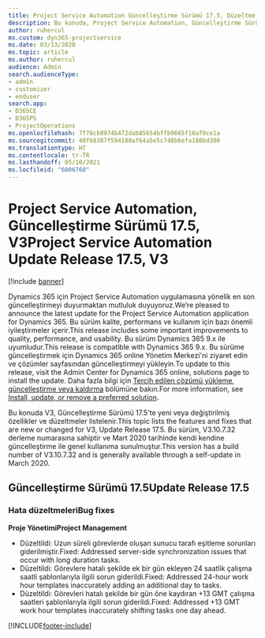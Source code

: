 ```yaml
---
title: Project Service Automation Güncelleştirme Sürümü 17.5, Düzeltme, V3'teki yenilikler veya değişiklikler
description: Bu konuda, Project Service Automation, Güncelleştirme Sürümü 17.5, V3'teki özellikler ve düzeltmeler listelenir.
author: ruhercul
ms.custom: dyn365-projectservice
ms.date: 03/13/2020
ms.topic: article
ms.author: ruhercul
audience: Admin
search.audienceType:
- admin
- customizer
- enduser
search.app:
- D365CE
- D365PS
- ProjectOperations
ms.openlocfilehash: 7f78cb8974b472dab85654bffb9665f18af0ce1a
ms.sourcegitcommit: 40f68387f594180af64a5e5c748b6efa188bd300
ms.translationtype: HT
ms.contentlocale: tr-TR
ms.lasthandoff: 05/10/2021
ms.locfileid: "6006760"
---
```

# <a name="project-service-automation-update-release-175-v3"></a><span data-ttu-id="a5f13-103">Project Service Automation, Güncelleştirme Sürümü 17.5, V3</span><span class="sxs-lookup"><span data-stu-id="a5f13-103">Project Service Automation Update Release 17.5, V3</span></span>

[!include [banner](../includes/psa-now-project-operations.md)]

<span data-ttu-id="a5f13-104">Dynamics 365 için Project Service Automation uygulamasına yönelik en son güncelleştirmeyi duyurmaktan mutluluk duyuyoruz.</span><span class="sxs-lookup"><span data-stu-id="a5f13-104">We’re pleased to announce the latest update for the Project Service Automation application for Dynamics 365.</span></span> <span data-ttu-id="a5f13-105">Bu sürüm kalite, performans ve kullanım için bazı önemli iyileştirmeler içerir.</span><span class="sxs-lookup"><span data-stu-id="a5f13-105">This release includes some important improvements to quality, performance, and usability.</span></span>  <span data-ttu-id="a5f13-106">Bu sürüm Dynamics 365 9.x ile uyumludur.</span><span class="sxs-lookup"><span data-stu-id="a5f13-106">This release is compatible with Dynamics 365 9.x.</span></span> <span data-ttu-id="a5f13-107">Bu sürüme güncelleştirmek için Dynamics 365 online Yönetim Merkezi'ni ziyaret edin ve çözümler sayfasından güncelleştirmeyi yükleyin.</span><span class="sxs-lookup"><span data-stu-id="a5f13-107">To update to this release, visit the Admin Center for Dynamics 365 online, solutions page to install the update.</span></span> <span data-ttu-id="a5f13-108">Daha fazla bilgi için [Tercih edilen çözümü yükleme, güncelleştirme veya kaldırma](/power-platform/admin/install-remove-preferred-solution) bölümüne bakın.</span><span class="sxs-lookup"><span data-stu-id="a5f13-108">For more information, see [Install, update, or remove a preferred solution](/power-platform/admin/install-remove-preferred-solution).</span></span>

<span data-ttu-id="a5f13-109">Bu konuda V3, Güncelleştirme Sürümü 17.5'te yeni veya değiştirilmiş özellikler ve düzeltmeler listelenir.</span><span class="sxs-lookup"><span data-stu-id="a5f13-109">This topic lists the features and fixes that are new or changed for V3, Update Release 17.5.</span></span> <span data-ttu-id="a5f13-110">Bu sürüm, V3.10.7.32 derleme numarasına sahiptir ve Mart 2020 tarihinde kendi kendine güncelleştirme ile genel kullanıma sunulmuştur.</span><span class="sxs-lookup"><span data-stu-id="a5f13-110">This version has a build number of V3.10.7.32 and is generally available through a self-update in March 2020.</span></span>


## <a name="update-release-175"></a><span data-ttu-id="a5f13-111">Güncelleştirme Sürümü 17.5</span><span class="sxs-lookup"><span data-stu-id="a5f13-111">Update Release 17.5</span></span>

### <a name="bug-fixes"></a><span data-ttu-id="a5f13-112">Hata düzeltmeleri</span><span class="sxs-lookup"><span data-stu-id="a5f13-112">Bug fixes</span></span>


<span data-ttu-id="a5f13-113">**Proje Yönetimi**</span><span class="sxs-lookup"><span data-stu-id="a5f13-113">**Project Management**</span></span>

- <span data-ttu-id="a5f13-114">Düzeltildi: Uzun süreli görevlerde oluşan sunucu tarafı eşitleme sorunları giderilmiştir.</span><span class="sxs-lookup"><span data-stu-id="a5f13-114">Fixed: Addressed server-side synchronization issues that occur with long duration tasks.</span></span>
- <span data-ttu-id="a5f13-115">Düzeltildi: Görevlere hatalı şekilde ek bir gün ekleyen 24 saatlik çalışma saatli şablonlarıyla ilgili sorun giderildi.</span><span class="sxs-lookup"><span data-stu-id="a5f13-115">Fixed: Addressed 24-hour work hour templates inaccurately adding an additional day to tasks.</span></span>
- <span data-ttu-id="a5f13-116">Düzeltildi: Görevleri hatalı şekilde bir gün öne kaydıran +13 GMT çalışma saatleri şablonlarıyla ilgili sorun giderildi.</span><span class="sxs-lookup"><span data-stu-id="a5f13-116">Fixed: Addressed +13 GMT work hour templates inaccurately shifting tasks one day ahead.</span></span>



[!INCLUDE[footer-include](../includes/footer-banner.md)]